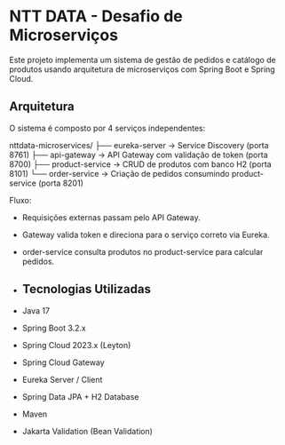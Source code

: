 # NTT DATA - Desafio de Microserviços

Este projeto implementa um sistema de gestão de pedidos e catálogo de produtos usando arquitetura de microserviços com Spring Boot e Spring Cloud.

## Arquitetura

O sistema é composto por 4 serviços independentes:

nttdata-microservices/
├── eureka-server → Service Discovery (porta 8761)
├── api-gateway → API Gateway com validação de token (porta 8700)
├── product-service → CRUD de produtos com banco H2 (porta 8101)
└── order-service → Criação de pedidos consumindo product-service (porta 8201)

Fluxo:

- Requisições externas passam pelo API Gateway.  
- Gateway valida token e direciona para o serviço correto via Eureka.  
- order-service consulta produtos no product-service para calcular pedidos.

- ## Tecnologias Utilizadas

- Java 17  
- Spring Boot 3.2.x  
- Spring Cloud 2023.x (Leyton)  
- Spring Cloud Gateway  
- Eureka Server / Client  
- Spring Data JPA + H2 Database  
- Maven  
- Jakarta Validation (Bean Validation)  
